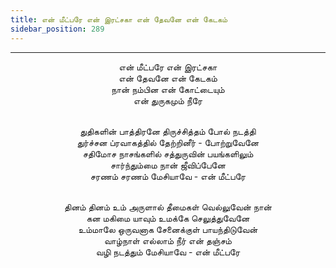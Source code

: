 ```yaml
---
title: என் மீட்பரே என் இரட்சகா என் தேவனே என் கேடகம்
sidebar_position: 289
---
```


---
<center>
என் மீட்பரே என் இரட்சகா<br/>
என் தேவனே என் கேடகம்<br/>
நான் நம்பின என் கோட்டையும்<br/>
என் துருகமும் நீரே<br/><br/>

துதிகளின் பாத்திரனே திருச்சித்தம் போல் நடத்தி<br/>
துர்ச்சன ப்ரவாகத்தில் தேற்றினீர் - போற்றுவேனே<br/>
சதிமோச நாசங்களில் சத்துருவின் பயங்களிலும்<br/>
சார்ந்தும்மை நான் ஜீவிப்பேனே<br/>
சரணம் சரணம் மேசியாவே                - என் மீட்பரே<br/><br/>

தினம் தினம் உம் அருளால் தீமைகள் வெல்லுவேன் நான்<br/>
கன மகிமை யாவும் உமக்கே செலுத்துவேனே<br/>
உம்மாலே ஒருவனாக சேனைக்குள் பாயந்திடுவேன்<br/>
வாழ்நாள் எல்லாம் நீர் என் தஞ்சம்<br/>
வழி நடத்தும் மேசியாவே                - என் மீட்பரே
</center>